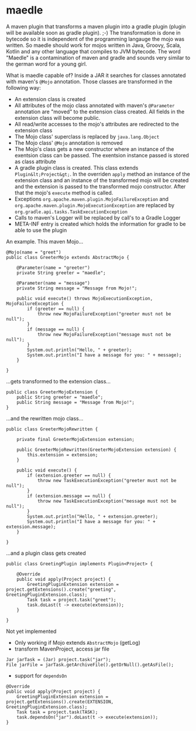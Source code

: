 # maedle

A maven plugin that transforms a maven plugin into a gradle plugin (plugin will be available soon as gradle plugin). ;-)
The transformation is done in bytecode so it is independent of the programming langauge the mojo was written. So maedle should work for mojos written in Java, Groovy, Scala, Kotlin and any other language that compiles to JVM bytecode. 
The word "Maedle" is a contamination of maven and gradle and sounds very similar to the german word for a young girl. 

What is maedle capable of? 
Inside a JAR it searches for classes annotated with maven's ```@Mojo``` annotation. Those classes are transformed in the following way: 
- An extension class is created
- All attributes of the mojo class annotated with maven's ```@Parameter``` annotation are "moved" to the extension class created. All fields in the extension class will become public. 
- All read/write accesses to the mojo's attributes are redirected to the extension class
- The Mojo class' superclass is replaced by ```java.lang.Object```
- The Mojo class' ```@Mojo``` annotation is removed
- The Mojo's class gets a new constructor where an instance of the exentsion class can be passed. The exentsion instance passed is stored as class attribute
- A gradle plugin class is created. This class extends ```Plugin&lt;Project&gt;```. In the overriden ```apply``` method an instance of the extension class and an instance of the transformed mojo will be created and the extension is passed to the transformed mojo constructor. After that the mojo's ```execute``` method is called. 
- Exceptions ```org.apache.maven.plugin.MojoFailureException``` and ```org.apache.maven.plugin.MojoExecutionException``` are replaced by ```org.gradle.api.tasks.TaskExecutionException```
- Calls to maven's Logger will be replaced by call's to a Gradle Logger
- META-INF entry is created which holds the information for gradle to be able to use the plugin

An example. This maven Mojo...
```
@Mojo(name = "greet")
public class GreeterMojo extends AbstractMojo {

	@Parameter(name = "greeter")
	private String greeter = "maedle";

	@Parameter(name = "message")
	private String message = "Message from Mojo!";

	public void execute() throws MojoExecutionException, MojoFailureException {
		if (greeter == null) {
			throw new MojoFailureException("greeter must not be null");
		}
		if (message == null) {
			throw new MojoFailureException("message must not be null");
		}
		System.out.println("Hello, " + greeter);
		System.out.println("I have a message for you: " + message);
	}

}
```
...gets transformed to the extension class...
```
public class GreeterMojoExtension {
	public String greeter = "maedle";
	public String message = "Message from Mojo!";
}
```
...and the rewritten mojo class...
```
public class GreeterMojoRewritten {

	private final GreeterMojoExtension extension;

	public GreeterMojoRewritten(GreeterMojoExtension extension) {
		this.extension = extension;
	}

	public void execute() {
		if (extension.greeter == null) {
			throw new TaskExecutionException("greeter must not be null");
		}
		if (extension.message == null) {
			throw new TaskExecutionException("message must not be null");
		}
		System.out.println("Hello, " + extension.greeter);
		System.out.println("I have a message for you: " + extension.message);
	}

}
```
...and a plugin class gets created
```
public class GreetingPlugin implements Plugin<Project> {

	@Override
	public void apply(Project project) {
		GreetingPluginExtension extension = project.getExtensions().create("greeting", GreetingPluginExtension.class);
		Task task = project.task("greet");
		task.doLast(t -> execute(extension));
	}

}
```


Not yet implemented
- Only working if Mojo extends ```AbstractMojo``` (getLog)
- transform MavenProject, access jar file
```
Jar jarTask = (Jar) project.task("jar");
File jarFile = jarTask.getArchiveFile().getOrNull().getAsFile();
```
- support for ```dependsOn```
```
@Override
public void apply(Project project) {
	GreetingPluginExtension extension = project.getExtensions().create(EXTENSION, GreetingPluginExtension.class);
	Task task = project.task(TASK);
	task.dependsOn("jar").doLast(t -> execute(extension));
}
```
